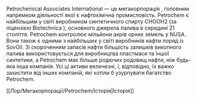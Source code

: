Petrochemical Associates International — це мегакорпорація , головним напрямком діяльності якої є нафтохімічна промисловість. Petrochem є найбільшим у світі виробником синтетичного спирту CHOOH2 (за ліцензією Biotechnica ), основного джерела палива в середині 21 століття. Petrochem контролює мільйони акрів орних земель у NUSA . Вони також є одними з найбільших у світі виробників нафти поряд із SovOil. Зі скороченням запасів нафти більшість залишків викопного палива використовується для виробництва пластмаси та іншої синтетики, а Petrochem має більше родючих родовищ нафти, ніж будь-яка інша компанія. Усі ці активи величезні, і, відповідно, їх важко захистити від інших компаній, які хотіли б узурпувати багатство Petrochem.

[[Лор/Мегакорпорації/Petrochem/Історія|Історія]]
